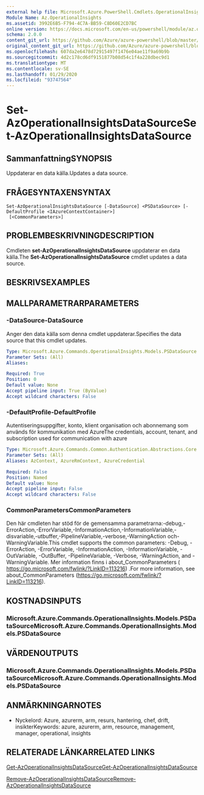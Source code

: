 ```yaml
---
external help file: Microsoft.Azure.PowerShell.Cmdlets.OperationalInsights.dll-Help.xml
Module Name: Az.OperationalInsights
ms.assetid: 3992E6B5-F794-4C7A-BB59-C8D60E2CD7BC
online version: https://docs.microsoft.com/en-us/powershell/module/az.operationalinsights/set-azoperationalinsightsdatasource
schema: 2.0.0
content_git_url: https://github.com/Azure/azure-powershell/blob/master/src/OperationalInsights/OperationalInsights/help/Set-AzOperationalInsightsDataSource.md
original_content_git_url: https://github.com/Azure/azure-powershell/blob/master/src/OperationalInsights/OperationalInsights/help/Set-AzOperationalInsightsDataSource.md
ms.openlocfilehash: 607da2e6478d72915497f1476e04ae11f9a69b9b
ms.sourcegitcommit: 4d2c178cd6df9151877b08d54c1f4a228dbec9d1
ms.translationtype: MT
ms.contentlocale: sv-SE
ms.lasthandoff: 01/29/2020
ms.locfileid: "93747564"
---
```

# <span data-ttu-id="f9d4b-101">Set-AzOperationalInsightsDataSource</span><span class="sxs-lookup"><span data-stu-id="f9d4b-101">Set-AzOperationalInsightsDataSource</span></span>

## <span data-ttu-id="f9d4b-102">Sammanfattning</span><span class="sxs-lookup"><span data-stu-id="f9d4b-102">SYNOPSIS</span></span>
<span data-ttu-id="f9d4b-103">Uppdaterar en data källa.</span><span class="sxs-lookup"><span data-stu-id="f9d4b-103">Updates a data source.</span></span>

## <span data-ttu-id="f9d4b-104">FRÅGESYNTAXEN</span><span class="sxs-lookup"><span data-stu-id="f9d4b-104">SYNTAX</span></span>

```
Set-AzOperationalInsightsDataSource [-DataSource] <PSDataSource> [-DefaultProfile <IAzureContextContainer>]
 [<CommonParameters>]
```

## <span data-ttu-id="f9d4b-105">PROBLEMBESKRIVNING</span><span class="sxs-lookup"><span data-stu-id="f9d4b-105">DESCRIPTION</span></span>
<span data-ttu-id="f9d4b-106">Cmdleten **set-AzOperationalInsightsDataSource** uppdaterar en data källa.</span><span class="sxs-lookup"><span data-stu-id="f9d4b-106">The **Set-AzOperationalInsightsDataSource** cmdlet updates a data source.</span></span>

## <span data-ttu-id="f9d4b-107">BESKRIVS</span><span class="sxs-lookup"><span data-stu-id="f9d4b-107">EXAMPLES</span></span>

## <span data-ttu-id="f9d4b-108">MALLPARAMETRAR</span><span class="sxs-lookup"><span data-stu-id="f9d4b-108">PARAMETERS</span></span>

### <span data-ttu-id="f9d4b-109">-DataSource</span><span class="sxs-lookup"><span data-stu-id="f9d4b-109">-DataSource</span></span>
<span data-ttu-id="f9d4b-110">Anger den data källa som denna cmdlet uppdaterar.</span><span class="sxs-lookup"><span data-stu-id="f9d4b-110">Specifies the data source that this cmdlet updates.</span></span>

```yaml
Type: Microsoft.Azure.Commands.OperationalInsights.Models.PSDataSource
Parameter Sets: (All)
Aliases:

Required: True
Position: 0
Default value: None
Accept pipeline input: True (ByValue)
Accept wildcard characters: False
```

### <span data-ttu-id="f9d4b-111">-DefaultProfile</span><span class="sxs-lookup"><span data-stu-id="f9d4b-111">-DefaultProfile</span></span>
<span data-ttu-id="f9d4b-112">Autentiseringsuppgifter, konto, klient organisation och abonnemang som används för kommunikation med Azure</span><span class="sxs-lookup"><span data-stu-id="f9d4b-112">The credentials, account, tenant, and subscription used for communication with azure</span></span>

```yaml
Type: Microsoft.Azure.Commands.Common.Authentication.Abstractions.Core.IAzureContextContainer
Parameter Sets: (All)
Aliases: AzContext, AzureRmContext, AzureCredential

Required: False
Position: Named
Default value: None
Accept pipeline input: False
Accept wildcard characters: False
```

### <span data-ttu-id="f9d4b-113">CommonParameters</span><span class="sxs-lookup"><span data-stu-id="f9d4b-113">CommonParameters</span></span>
<span data-ttu-id="f9d4b-114">Den här cmdleten har stöd för de gemensamma parametrarna:-debug,-ErrorAction,-ErrorVariable,-InformationAction,-InformationVariable,-disvariable,-utbuffer,-PipelineVariable,-verbose,-WarningAction och-WarningVariable.</span><span class="sxs-lookup"><span data-stu-id="f9d4b-114">This cmdlet supports the common parameters: -Debug, -ErrorAction, -ErrorVariable, -InformationAction, -InformationVariable, -OutVariable, -OutBuffer, -PipelineVariable, -Verbose, -WarningAction, and -WarningVariable.</span></span> <span data-ttu-id="f9d4b-115">Mer information finns i about_CommonParameters ( https://go.microsoft.com/fwlink/?LinkID=113216) .</span><span class="sxs-lookup"><span data-stu-id="f9d4b-115">For more information, see about_CommonParameters (https://go.microsoft.com/fwlink/?LinkID=113216).</span></span>

## <span data-ttu-id="f9d4b-116">KOSTNADS</span><span class="sxs-lookup"><span data-stu-id="f9d4b-116">INPUTS</span></span>

### <span data-ttu-id="f9d4b-117">Microsoft.Azure.Commands.OperationalInsights.Models.PSDataSource</span><span class="sxs-lookup"><span data-stu-id="f9d4b-117">Microsoft.Azure.Commands.OperationalInsights.Models.PSDataSource</span></span>

## <span data-ttu-id="f9d4b-118">VÄRDEN</span><span class="sxs-lookup"><span data-stu-id="f9d4b-118">OUTPUTS</span></span>

### <span data-ttu-id="f9d4b-119">Microsoft.Azure.Commands.OperationalInsights.Models.PSDataSource</span><span class="sxs-lookup"><span data-stu-id="f9d4b-119">Microsoft.Azure.Commands.OperationalInsights.Models.PSDataSource</span></span>

## <span data-ttu-id="f9d4b-120">ANMÄRKNINGAR</span><span class="sxs-lookup"><span data-stu-id="f9d4b-120">NOTES</span></span>
* <span data-ttu-id="f9d4b-121">Nyckelord: Azure, azurerm, arm, resurs, hantering, chef, drift, insikter</span><span class="sxs-lookup"><span data-stu-id="f9d4b-121">Keywords: azure, azurerm, arm, resource, management, manager, operational, insights</span></span>

## <span data-ttu-id="f9d4b-122">RELATERADE LÄNKAR</span><span class="sxs-lookup"><span data-stu-id="f9d4b-122">RELATED LINKS</span></span>

[<span data-ttu-id="f9d4b-123">Get-AzOperationalInsightsDataSource</span><span class="sxs-lookup"><span data-stu-id="f9d4b-123">Get-AzOperationalInsightsDataSource</span></span>](./Get-AzOperationalInsightsDataSource.md)

[<span data-ttu-id="f9d4b-124">Remove-AzOperationalInsightsDataSource</span><span class="sxs-lookup"><span data-stu-id="f9d4b-124">Remove-AzOperationalInsightsDataSource</span></span>](./Remove-AzOperationalInsightsDataSource.md)


